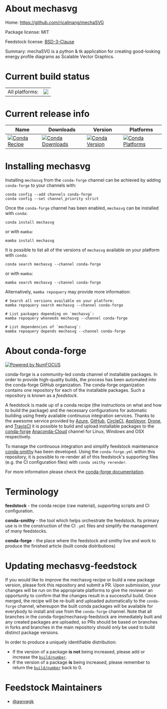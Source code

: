 About mechasvg
==============

Home: https://github.com/ricalmang/mechaSVG

Package license: MIT

Feedstock license: [BSD-3-Clause](https://github.com/conda-forge/mechasvg-feedstock/blob/main/LICENSE.txt)

Summary: mechaSVG is a python & tk application for creating good-looking energy profile diagrams as Scalable Vector Graphics.

Current build status
====================


<table><tr><td>All platforms:</td>
    <td>
      <a href="https://dev.azure.com/conda-forge/feedstock-builds/_build/latest?definitionId=16505&branchName=main">
        <img src="https://dev.azure.com/conda-forge/feedstock-builds/_apis/build/status/mechasvg-feedstock?branchName=main">
      </a>
    </td>
  </tr>
</table>

Current release info
====================

| Name | Downloads | Version | Platforms |
| --- | --- | --- | --- |
| [![Conda Recipe](https://img.shields.io/badge/recipe-mechasvg-green.svg)](https://anaconda.org/conda-forge/mechasvg) | [![Conda Downloads](https://img.shields.io/conda/dn/conda-forge/mechasvg.svg)](https://anaconda.org/conda-forge/mechasvg) | [![Conda Version](https://img.shields.io/conda/vn/conda-forge/mechasvg.svg)](https://anaconda.org/conda-forge/mechasvg) | [![Conda Platforms](https://img.shields.io/conda/pn/conda-forge/mechasvg.svg)](https://anaconda.org/conda-forge/mechasvg) |

Installing mechasvg
===================

Installing `mechasvg` from the `conda-forge` channel can be achieved by adding `conda-forge` to your channels with:

```
conda config --add channels conda-forge
conda config --set channel_priority strict
```

Once the `conda-forge` channel has been enabled, `mechasvg` can be installed with `conda`:

```
conda install mechasvg
```

or with `mamba`:

```
mamba install mechasvg
```

It is possible to list all of the versions of `mechasvg` available on your platform with `conda`:

```
conda search mechasvg --channel conda-forge
```

or with `mamba`:

```
mamba search mechasvg --channel conda-forge
```

Alternatively, `mamba repoquery` may provide more information:

```
# Search all versions available on your platform:
mamba repoquery search mechasvg --channel conda-forge

# List packages depending on `mechasvg`:
mamba repoquery whoneeds mechasvg --channel conda-forge

# List dependencies of `mechasvg`:
mamba repoquery depends mechasvg --channel conda-forge
```


About conda-forge
=================

[![Powered by
NumFOCUS](https://img.shields.io/badge/powered%20by-NumFOCUS-orange.svg?style=flat&colorA=E1523D&colorB=007D8A)](https://numfocus.org)

conda-forge is a community-led conda channel of installable packages.
In order to provide high-quality builds, the process has been automated into the
conda-forge GitHub organization. The conda-forge organization contains one repository
for each of the installable packages. Such a repository is known as a *feedstock*.

A feedstock is made up of a conda recipe (the instructions on what and how to build
the package) and the necessary configurations for automatic building using freely
available continuous integration services. Thanks to the awesome service provided by
[Azure](https://azure.microsoft.com/en-us/services/devops/), [GitHub](https://github.com/),
[CircleCI](https://circleci.com/), [AppVeyor](https://www.appveyor.com/),
[Drone](https://cloud.drone.io/welcome), and [TravisCI](https://travis-ci.com/)
it is possible to build and upload installable packages to the
[conda-forge](https://anaconda.org/conda-forge) [Anaconda-Cloud](https://anaconda.org/)
channel for Linux, Windows and OSX respectively.

To manage the continuous integration and simplify feedstock maintenance
[conda-smithy](https://github.com/conda-forge/conda-smithy) has been developed.
Using the ``conda-forge.yml`` within this repository, it is possible to re-render all of
this feedstock's supporting files (e.g. the CI configuration files) with ``conda smithy rerender``.

For more information please check the [conda-forge documentation](https://conda-forge.org/docs/).

Terminology
===========

**feedstock** - the conda recipe (raw material), supporting scripts and CI configuration.

**conda-smithy** - the tool which helps orchestrate the feedstock.
                   Its primary use is in the construction of the CI ``.yml`` files
                   and simplify the management of *many* feedstocks.

**conda-forge** - the place where the feedstock and smithy live and work to
                  produce the finished article (built conda distributions)


Updating mechasvg-feedstock
===========================

If you would like to improve the mechasvg recipe or build a new
package version, please fork this repository and submit a PR. Upon submission,
your changes will be run on the appropriate platforms to give the reviewer an
opportunity to confirm that the changes result in a successful build. Once
merged, the recipe will be re-built and uploaded automatically to the
`conda-forge` channel, whereupon the built conda packages will be available for
everybody to install and use from the `conda-forge` channel.
Note that all branches in the conda-forge/mechasvg-feedstock are
immediately built and any created packages are uploaded, so PRs should be based
on branches in forks and branches in the main repository should only be used to
build distinct package versions.

In order to produce a uniquely identifiable distribution:
 * If the version of a package **is not** being increased, please add or increase
   the [``build/number``](https://docs.conda.io/projects/conda-build/en/latest/resources/define-metadata.html#build-number-and-string).
 * If the version of a package **is** being increased, please remember to return
   the [``build/number``](https://docs.conda.io/projects/conda-build/en/latest/resources/define-metadata.html#build-number-and-string)
   back to 0.

Feedstock Maintainers
=====================

* [@awvwgk](https://github.com/awvwgk/)

